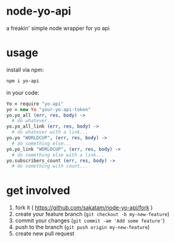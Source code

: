 node-yo-api
===========

a freakin' simple node wrapper for yo api

usage
=====

install via npm:
```bash
npm i yo-api
```

in your code:
```coffee
Yo = require "yo-api"
yo = new Yo "your-yo-api-token"
yo.yo_all (err, res, body) ->
  # do whatever...
yo.yo_all_link (err, res, body) ->
  # do whatever with a link...
yo.yo "WORLDCUP", (err, res, body) ->
  # do something else...
yo.yo_link "WORLDCUP", (err, res, body) ->
  # do something else with a link...
yo.subscribers_count (err, res, body) ->
  # do something with count...
```

get involved
============

1. fork it ( https://github.com/sakatam/node-yo-api/fork )
2. create your feature branch (`git checkout -b my-new-feature`)
3. commit your changes (`git commit -am 'Add some feature'`)
4. push to the branch (`git push origin my-new-feature`)
5. create new pull request
